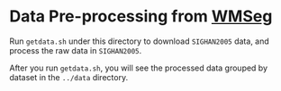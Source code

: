 # Data Pre-processing from [WMSeg](https://github.com/SVAIGBA/WMSeg)

Run `getdata.sh` under this directory to download `SIGHAN2005` data, and process the raw data in `SIGHAN2005`.

After you run `getdata.sh`, you will see the processed data grouped by dataset in the `../data` directory.
